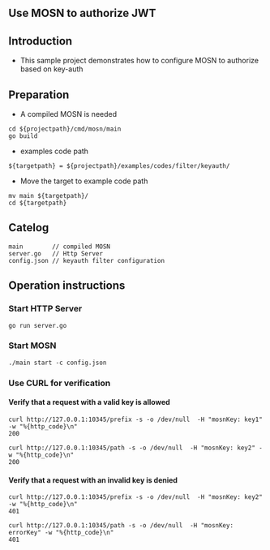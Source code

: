 ## Use MOSN to authorize JWT

## Introduction

+ This sample project demonstrates how to configure MOSN to authorize based on key-auth

## Preparation

+ A compiled MOSN is needed
```
cd ${projectpath}/cmd/mosn/main
go build
```

+ examples code path

```
${targetpath} = ${projectpath}/examples/codes/filter/keyauth/
```

+ Move the target to example code path

```
mv main ${targetpath}/
cd ${targetpath}

```


## Catelog

```
main        // compiled MOSN
server.go   // Http Server
config.json // keyauth filter configuration
```

## Operation instructions

### Start HTTP Server 

```
go run server.go
```

### Start MOSN

```
./main start -c config.json
```

### Use CURL for verification

#### Verify that a request with a valid key is allowed

```
curl http://127.0.0.1:10345/prefix -s -o /dev/null  -H "mosnKey: key1" -w "%{http_code}\n" 
200

curl http://127.0.0.1:10345/path -s -o /dev/null  -H "mosnKey: key2" -w "%{http_code}\n" 
200
```

#### Verify that a request with an invalid key is denied

```
curl http://127.0.0.1:10345/prefix -s -o /dev/null  -H "mosnKey: key2" -w "%{http_code}\n" 
401

curl http://127.0.0.1:10345/path -s -o /dev/null  -H "mosnKey: errorKey" -w "%{http_code}\n" 
401
```